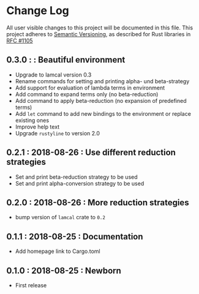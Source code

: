 # Change Log

All user visible changes to this project will be documented in this file.
This project adheres to [Semantic Versioning](http://semver.org/), as described
for Rust libraries in [RFC #1105](https://github.com/rust-lang/rfcs/blob/master/text/1105-api-evolution.md)

## 0.3.0 : <unreleased> : Beautiful environment

* Upgrade to lamcal version 0.3
* Rename commands for setting and printing alpha- und beta-strategy
* Add support for evaluation of lambda terms in environment
* Add command to expand terms only (no beta-reduction)
* Add command to apply beta-reduction (no expansion of predefined terms)
* Add `let` command to add new bindings to the environment or replace existing ones
* Improve help text
* Upgrade `rustyline` to version 2.0

## 0.2.1 : 2018-08-26 : Use different reduction strategies

* Set and print beta-reduction strategy to be used
* Set and print alpha-conversion strategy to be used

## 0.2.0 : 2018-08-26 : More reduction strategies

* bump version of `lamcal` crate to `0.2`

## 0.1.1 : 2018-08-25 : Documentation

* Add homepage link to Cargo.toml  

## 0.1.0 : 2018-08-25 : Newborn

* First release
